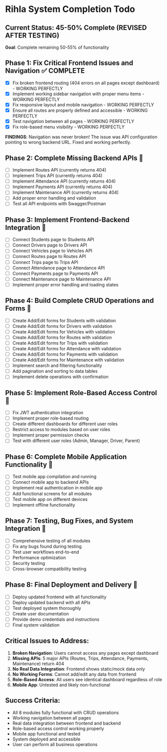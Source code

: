 # Rihla System Completion Todo

## Current Status: 45-50% Complete (REVISED AFTER TESTING)
**Goal**: Complete remaining 50-55% of functionality

## Phase 1: Fix Critical Frontend Issues and Navigation ✅ COMPLETE
- [x] Fix broken frontend routing (404 errors on all pages except dashboard) - WORKING PERFECTLY
- [x] Implement working sidebar navigation with proper menu items - WORKING PERFECTLY  
- [x] Fix responsive layout and mobile navigation - WORKING PERFECTLY
- [x] Ensure all routes are properly defined and accessible - WORKING PERFECTLY
- [x] Test navigation between all pages - WORKING PERFECTLY
- [x] Fix role-based menu visibility - WORKING PERFECTLY

**FINDINGS**: Navigation was never broken! The issue was API configuration pointing to wrong backend URL. Fixed and working perfectly.

## Phase 2: Complete Missing Backend APIs 🔧
- [ ] Implement Routes API (currently returns 404)
- [ ] Implement Trips API (currently returns 404)
- [ ] Implement Attendance API (currently returns 404)
- [ ] Implement Payments API (currently returns 404)
- [ ] Implement Maintenance API (currently returns 404)
- [ ] Add proper error handling and validation
- [ ] Test all API endpoints with Swagger/Postman

## Phase 3: Implement Frontend-Backend Integration 🔗
- [ ] Connect Students page to Students API
- [ ] Connect Drivers page to Drivers API
- [ ] Connect Vehicles page to Vehicles API
- [ ] Connect Routes page to Routes API
- [ ] Connect Trips page to Trips API
- [ ] Connect Attendance page to Attendance API
- [ ] Connect Payments page to Payments API
- [ ] Connect Maintenance page to Maintenance API
- [ ] Implement proper error handling and loading states

## Phase 4: Build Complete CRUD Operations and Forms 📝
- [ ] Create Add/Edit forms for Students with validation
- [ ] Create Add/Edit forms for Drivers with validation
- [ ] Create Add/Edit forms for Vehicles with validation
- [ ] Create Add/Edit forms for Routes with validation
- [ ] Create Add/Edit forms for Trips with validation
- [ ] Create Add/Edit forms for Attendance with validation
- [ ] Create Add/Edit forms for Payments with validation
- [ ] Create Add/Edit forms for Maintenance with validation
- [ ] Implement search and filtering functionality
- [ ] Add pagination and sorting to data tables
- [ ] Implement delete operations with confirmation

## Phase 5: Implement Role-Based Access Control 🔐
- [ ] Fix JWT authentication integration
- [ ] Implement proper role-based routing
- [ ] Create different dashboards for different user roles
- [ ] Restrict access to modules based on user roles
- [ ] Implement proper permission checks
- [ ] Test with different user roles (Admin, Manager, Driver, Parent)

## Phase 6: Complete Mobile Application Functionality 📱
- [ ] Test mobile app compilation and running
- [ ] Connect mobile app to backend APIs
- [ ] Implement real authentication in mobile app
- [ ] Add functional screens for all modules
- [ ] Test mobile app on different devices
- [ ] Implement offline functionality

## Phase 7: Testing, Bug Fixes, and System Integration 🧪
- [ ] Comprehensive testing of all modules
- [ ] Fix any bugs found during testing
- [ ] Test user workflows end-to-end
- [ ] Performance optimization
- [ ] Security testing
- [ ] Cross-browser compatibility testing

## Phase 8: Final Deployment and Delivery 🚀
- [ ] Deploy updated frontend with all functionality
- [ ] Deploy updated backend with all APIs
- [ ] Test deployed system thoroughly
- [ ] Create user documentation
- [ ] Provide demo credentials and instructions
- [ ] Final system validation

## Critical Issues to Address:
1. **Broken Navigation**: Users cannot access any pages except dashboard
2. **Missing APIs**: 5 major APIs (Routes, Trips, Attendance, Payments, Maintenance) return 404
3. **No Real Data Integration**: Frontend shows static/mock data only
4. **No Working Forms**: Cannot add/edit any data from frontend
5. **Role-Based Access**: All users see identical dashboard regardless of role
6. **Mobile App**: Untested and likely non-functional

## Success Criteria:
- All 8 modules fully functional with CRUD operations
- Working navigation between all pages
- Real data integration between frontend and backend
- Role-based access control working properly
- Mobile app functional and tested
- System deployed and accessible
- User can perform all business operations

